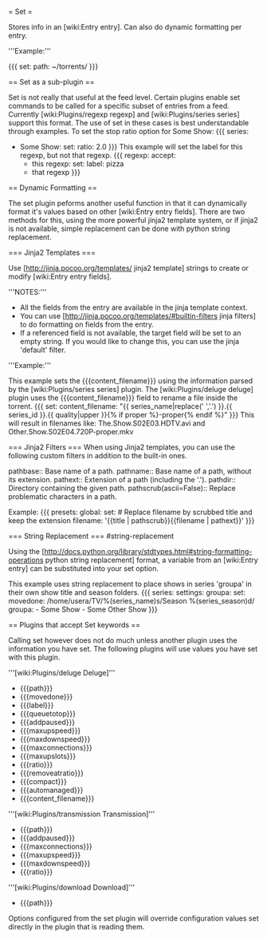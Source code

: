 = Set =

Stores info in an [wiki:Entry entry]. Can also do dynamic formatting per entry.

'''Example:'''

{{{
set:
  path: ~/torrents/
}}}

== Set as a sub-plugin ==

Set is not really that useful at the feed level. Certain plugins enable set commands to be called for a specific subset of entries from a feed. Currently [wiki:Plugins/regexp regexp] and [wiki:Plugins/series series] support this format. The use of set in these cases is best understandable through examples.
 To set the stop ratio option for Some Show:
{{{
series:
  - Some Show:
      set:
        ratio: 2.0
}}}
 This example will set the label for this regexp, but not that regexp.
{{{
regexp:
  accept:
    - this regexp:
        set:
          label: pizza
    - that regexp
}}}

== Dynamic Formatting ==

The set plugin peforms another useful function in that it can dynamically format it's values based on other [wiki:Entry entry fields]. There are two methods for this, using the more powerful jinja2 template system, or if jinja2 is not available, simple replacement can be done with python string replacement.

=== Jinja2 Templates ===

Use [http://jinja.pocoo.org/templates/ jinja2 template] strings to create or modify [wiki:Entry entry fields].

'''NOTES:'''
 - All the fields from the entry are available in the jinja template context.
 - You can use [http://jinja.pocoo.org/templates/#builtin-filters jinja filters] to do formatting on fields from the entry.
 - If a referenced field is not available, the target field will be set to an empty string. If you would like to change this, you can use the jinja 'default' filter.

'''Example:'''

This example sets the {{{content_filename}}} using the information parsed by the [wiki:Plugins/series series] plugin. The [wiki:Plugins/deluge deluge] plugin uses the {{{content_filename}}} field to rename a file inside the torrent.
{{{
set:
  content_filename: "{{ series_name|replace(' ','.') }}.{{ series_id }}.{{ quality|upper }}{% if proper %}-proper{% endif %}"
}}}
This will result in filenames like: The.Show.S02E03.HDTV.avi and Other.Show.S02E04.720P-proper.mkv


=== Jinja2 Filters ===
When using Jinja2 templates, you can use the following custom filters in addition to the built-in ones.

 pathbase:: Base name of a path.
 pathname:: Base name of a path, without its extension.
 pathext:: Extension of a path (including the '.').
 pathdir:: Directory containing the given path.
 pathscrub(ascii=False):: Replace problematic characters in a path.

Example:
{{{
presets:
  global:
    set:
      # Replace filename by scrubbed title and keep the extension
      filename: '{{title | pathscrub}}{{filename | pathext}}'
}}}


=== String Replacement === #string-replacement

Using the [http://docs.python.org/library/stdtypes.html#string-formatting-operations python string replacement] format, a variable from an [wiki:Entry entry] can be substituted into your set option.

This example uses string replacement to place shows in series 'groupa' in their own show title and season folders.
{{{
series:
  settings:
    groupa:
      set:
        movedone: /home/usera/TV/%(series_name)s/Season %(series_season)d/
  groupa:
    - Some Show
    - Some Other Show
}}}

== Plugins that accept Set keywords ==

Calling set however does not do much unless another plugin uses the information you have set. The following plugins will use values you have set with this plugin.

'''[wiki:Plugins/deluge Deluge]'''

 * {{{path}}}
 * {{{movedone}}}
 * {{{label}}}
 * {{{queuetotop}}}
 * {{{addpaused}}}
 * {{{maxupspeed}}}
 * {{{maxdownspeed}}}
 * {{{maxconnections}}}
 * {{{maxupslots}}}
 * {{{ratio}}}
 * {{{removeatratio}}}
 * {{{compact}}}
 * {{{automanaged}}}
 * {{{content_filename}}}

'''[wiki:Plugins/transmission Transmission]'''

 * {{{path}}}
 * {{{addpaused}}}
 * {{{maxconnections}}}
 * {{{maxupspeed}}}
 * {{{maxdownspeed}}}
 * {{{ratio}}}

'''[wiki:Plugins/download Download]'''

 * {{{path}}}

Options configured from the set plugin will override configuration values set directly in the plugin that is reading them.

